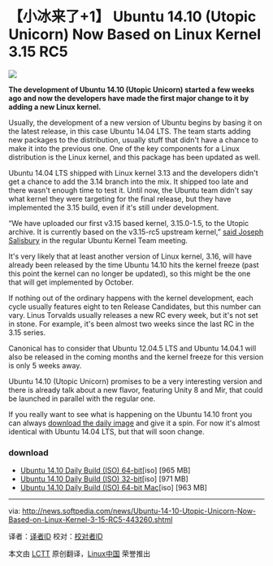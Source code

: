 ﻿【小冰来了+1】
Ubuntu 14.10 (Utopic Unicorn) Now Based on Linux Kernel 3.15 RC5
================================================================================
![](http://i1-news.softpedia-static.com/images/news2/Ubuntu-14-10-Utopic-Unicorn-Now-Based-on-Linux-Kernel-3-15-RC5-443260-2.jpg)

**The development of Ubuntu 14.10 (Utopic Unicorn) started a few weeks ago and now the developers have made the first major change to it by adding a new Linux kernel.**

Usually, the development of a new version of Ubuntu begins by basing it on the latest release, in this case Ubuntu 14.04 LTS. The team starts adding new packages to the distribution, usually stuff that didn't have a chance to make it into the previous one. One of the key components for a Linux distribution is the Linux kernel, and this package has been updated as well.

Ubuntu 14.04 LTS shipped with Linux kernel 3.13 and the developers didn't get a chance to add the 3.14 branch into the mix. It shipped too late and there wasn't enough time to test it. Until now, the Ubuntu team didn't say what kernel they were targeting for the final release, but they have implemented the 3.15 build, even if it's still under development.

“We have uploaded our first v3.15 based kernel, 3.15.0-1.5, to the Utopic archive. It is currently based on the v3.15-rc5 upstream kernel,” [said Joseph Salisbury][1] in the regular Ubuntu Kernel Team meeting.

It's very likely that at least another version of Linux kernel, 3.16, will have already been released by the time Ubuntu 14.10 hits the kernel freeze (past this point the kernel can no longer be updated), so this might be the one that will get implemented by October.

If nothing out of the ordinary happens with the kernel development, each cycle usually features eight to ten Release Candidates, but this number can vary. Linus Torvalds usually releases a new RC every week, but it's not set in stone. For example, it's been almost two weeks since the last RC in the 3.15 series.

Canonical has to consider that Ubuntu 12.04.5 LTS and Ubuntu 14.04.1 will also be released in the coming months and the kernel freeze for this version is only 5 weeks away.

Ubuntu 14.10 (Utopic Unicorn) promises to be a very interesting version and there is already talk about a new flavor, featuring Unity 8 and Mir, that could be launched in parallel with the regular one.

If you really want to see what is happening on the Ubuntu 14.10 front you can always [download the daily image][2] and give it a spin. For now it's almost identical with Ubuntu 14.04 LTS, but that will soon change.

### download ###

- [Ubuntu 14.10 Daily Build (ISO) 64-bit][3][iso] [965 MB]
- [Ubuntu 14.10 Daily Build (ISO) 32-bit][4][iso] [971 MB]
- [Ubuntu 14.10 Daily Build (ISO) 64-bit Mac][5][iso] [963 MB]

--------------------------------------------------------------------------------

via: http://news.softpedia.com/news/Ubuntu-14-10-Utopic-Unicorn-Now-Based-on-Linux-Kernel-3-15-RC5-443260.shtml

译者：[译者ID](https://github.com/译者ID) 校对：[校对者ID](https://github.com/校对者ID)

本文由 [LCTT](https://github.com/LCTT/TranslateProject) 原创翻译，[Linux中国](http://linux.cn/) 荣誉推出

[1]:https://lists.ubuntu.com/archives/ubuntu-devel/2014-May/038305.html
[2]:http://linux.softpedia.com/get/Linux-Distributions/Ubuntu-Utopic-Unicorn-103418.shtml
[3]:http://cdimage.ubuntu.com/daily-live/current/utopic-desktop-amd64.iso
[4]:http://cdimage.ubuntu.com/daily-live/current/utopic-desktop-i386.iso
[5]:http://cdimage.ubuntu.com/daily-live/current/utopic-desktop-amd64+mac.iso